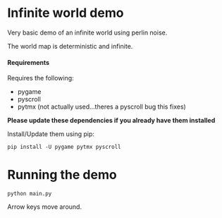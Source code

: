 Infinite world demo
===================


Very basic demo of an infinite world using perlin noise.

The world map is deterministic and infinite.

#### Requirements

Requires the following:

* pygame
* pyscroll
* pytmx  (not actually used...theres a pyscroll bug this fixes)

**Please update these dependencies if you already have them installed**

Install/Update them using pip:
```
pip install -U pygame pytmx pyscroll
```


Running the demo
================

```
python main.py
```

Arrow keys move around.
